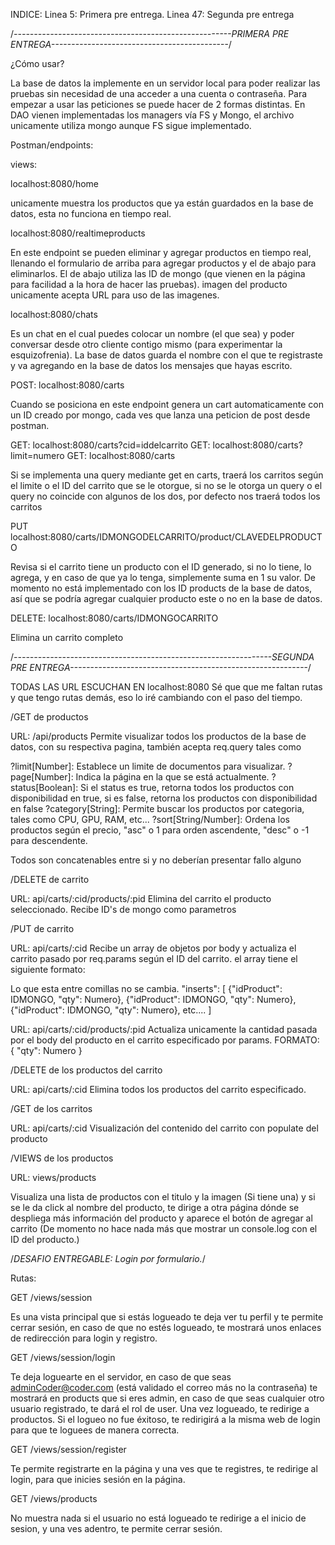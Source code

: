 INDICE:
Linea 5: Primera pre entrega.
Linea 47: Segunda pre entrega

/_------------------------------------------------------PRIMERA PRE ENTREGA--------------------------------------------_/

¿Cómo usar?

La base de datos la implemente en un servidor local para poder realizar las pruebas sin necesidad de una acceder a una cuenta o contraseña.
Para empezar a usar las peticiones se puede hacer de 2 formas distintas. En DAO vienen implementadas los managers vía FS y Mongo, el archivo unicamente utiliza mongo aunque FS sigue implementado.

Postman/endpoints:

views:

localhost:8080/home

unicamente muestra los productos que ya están guardados en la base de datos, esta no funciona en tiempo real.

localhost:8080/realtimeproducts

En este endpoint se pueden eliminar y agregar productos en tiempo real, llenando el formulario de arriba para agregar productos y el de abajo para eliminarlos.
El de abajo utiliza las ID de mongo (que vienen en la página para facilidad a la hora de hacer las pruebas). imagen del producto unicamente acepta URL para uso de las imagenes.

localhost:8080/chats

Es un chat en el cual puedes colocar un nombre (el que sea) y poder conversar desde otro cliente contigo mismo (para experimentar la esquizofrenia). La base de datos guarda el nombre con el que te registraste y va agregando en la base de datos los mensajes que hayas escrito.

POST: localhost:8080/carts

Cuando se posiciona en este endpoint genera un cart automaticamente con un ID creado por mongo, cada ves que lanza una peticion de post desde postman.

GET: localhost:8080/carts?cid=iddelcarrito
GET: localhost:8080/carts?limit=numero
GET: localhost:8080/carts

Si se implementa una query mediante get en carts, traerá los carritos según el limite o el ID del carrito que se le otorgue, si no se le otorga un query o el query no coincide con algunos de los dos, por defecto nos traerá todos los carritos

PUT localhost:8080/carts/IDMONGODELCARRITO/product/CLAVEDELPRODUCTO

Revisa si el carrito tiene un producto con el ID generado, si no lo tiene, lo agrega, y en caso de que ya lo tenga, simplemente suma en 1 su valor. De momento no está implementado con los ID products de la base de datos, así que se podría agregar cualquier producto este o no en la base de datos.

DELETE: localhost:8080/carts/IDMONGOCARRITO

Elimina un carrito completo

/_----------------------------------------------------------------SEGUNDA PRE ENTREGA-----------------------------------------------------------_/

TODAS LAS URL ESCUCHAN EN localhost:8080
Sé que que me faltan rutas y que tengo rutas demás, eso lo iré cambiando con el paso del tiempo.

/GET de productos

URL: /api/products
Permite visualizar todos los productos de la base de datos, con su respectiva pagina, también acepta req.query tales como

?limit[Number]: Establece un limite de documentos para visualizar.
?page[Number]: Indica la página en la que se está actualmente.
?status[Boolean]: Si el status es true, retorna todos los productos con disponibilidad en true, si es false, retorna los productos con disponibilidad en false
?category[String]: Permite buscar los productos por categoria, tales como CPU, GPU, RAM, etc...
?sort[String/Number]: Ordena los productos según el precio, "asc" o 1 para orden ascendente, "desc" o -1 para descendente.

Todos son concatenables entre si y no deberían presentar fallo alguno

/DELETE de carrito

URL: api/carts/:cid/products/:pid
Elimina del carrito el producto seleccionado. Recibe ID's de mongo como parametros

/PUT de carrito

URL: api/carts/:cid
Recibe un array de objetos por body y actualiza el carrito pasado por req.params según el ID del carrito. el array tiene el siguiente formato:

Lo que esta entre comillas no se cambia.
"inserts": [
{"idProduct": IDMONGO, "qty": Numero},
{"idProduct": IDMONGO, "qty": Numero},
{"idProduct": IDMONGO, "qty": Numero},
etc....
]

URL: api/carts/:cid/products/:pid
Actualiza unicamente la cantidad pasada por el body del producto en el carrito especificado por params.
FORMATO:
{
"qty": Numero
}

/DELETE de los productos del carrito

URL: api/carts/:cid
Elimina todos los productos del carrito especificado.

/GET de los carritos

URL: api/carts/:cid
Visualización del contenido del carrito con populate del producto

/VIEWS de los productos

URL: views/products

Visualiza una lista de productos con el titulo y la imagen (Si tiene una) y si se le da click al nombre del producto, te dirige a otra página dónde se despliega más información del producto y aparece el botón de agregar al carrito (De momento no hace nada más que mostrar un console.log con el ID del producto.)

/_DESAFIO ENTREGABLE: Login por formulario._/

Rutas:

GET /views/session

Es una vista principal que si estás logueado te deja ver tu perfil y te permite cerrar sesión, en caso de que no estés logueado, te mostrará unos enlaces de redirección para login y registro.

GET /views/session/login

Te deja loguearte en el servidor, en caso de que seas adminCoder@coder.com (está validado el correo más no la contraseña) te mostrará en products que si eres admin, en caso de que seas cualquier otro usuario registrado, te dará el rol de user. Una vez logueado, te redirige a productos. Si el logueo no fue éxitoso, te redirigirá a la misma web de login para que te loguees de manera correcta.

GET /views/session/register

Te permite registrarte en la página y una ves que te registres, te redirige al login, para que inicies sesión en la página.

GET /views/products

No muestra nada si el usuario no está logueado te redirige a el inicio de sesion, y una ves adentro, te permite cerrar sesión.
